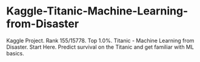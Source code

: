 # Kaggle-Titanic-Machine-Learning-from-Disaster
Kaggle Project. Rank 155/15778. Top 1.0%. Titanic - Machine Learning from Disaster. Start Here. Predict survival on the Titanic and get familiar with ML basics. 
